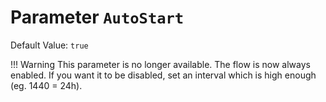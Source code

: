 # Parameter `AutoStart`
Default Value: `true`

!!! Warning
    This parameter is no longer available. The flow is now always enabled. If you want it to be disabled, set an interval which is high enough (eg. 1440 = 24h).
